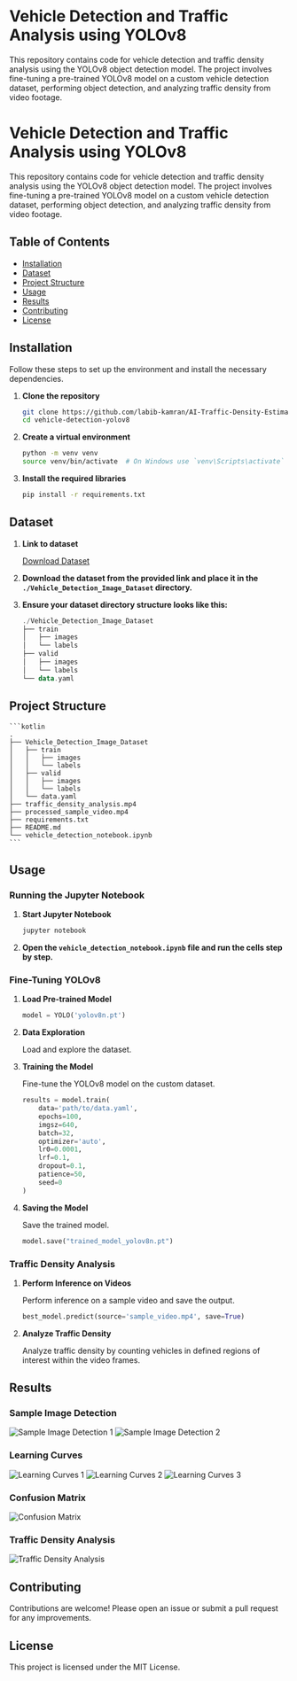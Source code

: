 
# Vehicle Detection and Traffic Analysis using YOLOv8

This repository contains code for vehicle detection and traffic density analysis using the YOLOv8 object detection model. The project involves fine-tuning a pre-trained YOLOv8 model on a custom vehicle detection dataset, performing object detection, and analyzing traffic density from video footage.



# Vehicle Detection and Traffic Analysis using YOLOv8

This repository contains code for vehicle detection and traffic density analysis using the YOLOv8 object detection model. The project involves fine-tuning a pre-trained YOLOv8 model on a custom vehicle detection dataset, performing object detection, and analyzing traffic density from video footage.

## Table of Contents

- [Installation](#installation)
- [Dataset](#dataset)
- [Project Structure](#project-structure)
- [Usage](#usage)
- [Results](#results)
- [Contributing](#contributing)
- [License](#license)

## Installation

Follow these steps to set up the environment and install the necessary dependencies.

1. **Clone the repository**

    ```sh
    git clone https://github.com/labib-kamran/AI-Traffic-Density-Estimation.git
    cd vehicle-detection-yolov8
    ```

2. **Create a virtual environment**

    ```sh
    python -m venv venv
    source venv/bin/activate  # On Windows use `venv\Scripts\activate`
    ```

3. **Install the required libraries**

    ```sh
    pip install -r requirements.txt
    ```

## Dataset

1. **Link to dataset**

    [Download Dataset](https://drive.google.com/file/d/1FkfG8fntezgUaSphCVbE1Keh60ycre41/view?pli=1)

2. **Download the dataset from the provided link and place it in the `./Vehicle_Detection_Image_Dataset` directory.**

3. **Ensure your dataset directory structure looks like this:**

    ```kotlin
    ./Vehicle_Detection_Image_Dataset
    ├── train
    │   ├── images
    │   └── labels
    ├── valid
    │   ├── images
    │   └── labels
    └── data.yaml
    ```

## Project Structure

    ```kotlin
    .
    ├── Vehicle_Detection_Image_Dataset
    │   ├── train
    │   │   ├── images
    │   │   └── labels
    │   ├── valid
    │   │   ├── images
    │   │   └── labels
    │   └── data.yaml
    ├── traffic_density_analysis.mp4
    ├── processed_sample_video.mp4
    ├── requirements.txt
    ├── README.md
    └── vehicle_detection_notebook.ipynb
    ```

## Usage

### Running the Jupyter Notebook

1. **Start Jupyter Notebook**

    ```sh
    jupyter notebook
    ```

2. **Open the `vehicle_detection_notebook.ipynb` file and run the cells step by step.**

### Fine-Tuning YOLOv8

1. **Load Pre-trained Model**

    ```python
    model = YOLO('yolov8n.pt')
    ```

2. **Data Exploration**

    Load and explore the dataset.

3. **Training the Model**

    Fine-tune the YOLOv8 model on the custom dataset.

    ```python
    results = model.train(
        data='path/to/data.yaml',
        epochs=100,
        imgsz=640,
        batch=32,
        optimizer='auto',
        lr0=0.0001,
        lrf=0.1,
        dropout=0.1,
        patience=50,
        seed=0
    )
    ```

4. **Saving the Model**

    Save the trained model.

    ```python
    model.save("trained_model_yolov8n.pt")
    ```

### Traffic Density Analysis

1. **Perform Inference on Videos**

    Perform inference on a sample video and save the output.

    ```python
    best_model.predict(source='sample_video.mp4', save=True)
    ```

2. **Analyze Traffic Density**

    Analyze traffic density by counting vehicles in defined regions of interest within the video frames.

## Results

### Sample Image Detection

![Sample Image Detection 1](https://drive.google.com/file/d/1J00wkqRBX7CsOqvMmHVCV3qU268tYmFr/view?usp=sharing)
![Sample Image Detection 2](https://drive.google.com/file/d/1JTP-ew8s-nYkWckVlZIcND9nCTWdeg88/view?usp=sharing)

### Learning Curves

![Learning Curves 1](https://drive.google.com/file/d/1ayQMoxul3wU46S0NWJRLdXyyCK3iyt6M/view?usp=sharing)
![Learning Curves 2](https://drive.google.com/file/d/1PF9OuE6Uhk4ukLLMOqRqZxPaw4LdcWF-/view?usp=sharing)
![Learning Curves 3](https://drive.google.com/file/d/1rE5bC82NFI6ISQ9WmEMmjDNSRMS6LZtR/view?usp=sharing)

### Confusion Matrix

![Confusion Matrix](https://drive.google.com/file/d/1UHNCRJ6MCBnCUqxDbNxKJ_Rzklu6NdQj/view?usp=sharing)

### Traffic Density Analysis

![Traffic Density Analysis](https://drive.google.com/file/d/1qgbOkvyVfN8M8jRiwfoEl3DuM5xAsWd_/view?usp=sharing)

## Contributing

Contributions are welcome! Please open an issue or submit a pull request for any improvements.

## License

This project is licensed under the MIT License.
